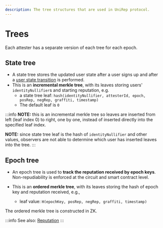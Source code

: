 ```yaml
---
description: The tree structures that are used in UniRep protocol.
---
```


# Trees

Each attester has a separate version of each tree for each epoch.

## **State tree**

* A state tree stores the updated user state after a user signs up and after a [user state transition](user-state-transition.md) is performed.
* This is an **incremental merkle tree**, with its leaves storing users' `identityNullifier`s and starting reputation, e.g.
  * a state tree leaf: `hash(identityNullifier, attesterId, epoch, posRep, negRep, graffiti, timestamp)`
  * The default leaf is `0`

:::info
**NOTE:** this is an incremental merkle tree so leaves are inserted from left (leaf index 0) to right, one by one, instead of inserted directly into the specified leaf index.

**NOTE:** since state tree leaf is the hash of `identityNullifier` and other values, observers are not able to determine which user has inserted leaves into the tree.
:::

## **Epoch tree**

* An epoch tree is used to **track the reputation received by epoch keys**. Non-repudiability is enforced at the circuit and smart contract level.

* This is an **ordered merkle tree**, with its leaves storing the hash of epoch key and reputation received, e.g.,
  * leaf value: `H(epochKey, posRep, negRep, graffiti, timestamp)`

The ordered merkle tree is constructed in ZK.

:::info
See also: [Reputation](reputation.md)
:::
